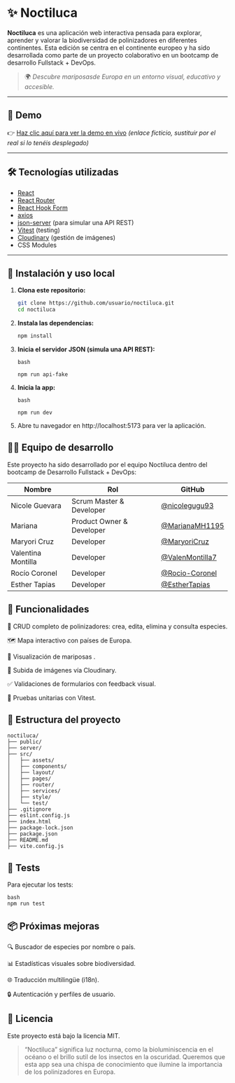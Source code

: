 # ✨ Noctiluca


**Noctiluca** es una aplicación web interactiva pensada para explorar, aprender y valorar la biodiversidad de polinizadores en diferentes continentes. Esta edición se centra en el continente europeo y ha sido desarrollada como parte de un proyecto colaborativo en un bootcamp de desarrollo Fullstack + DevOps.


> 🌍 *Descubre mariposasde Europa en un entorno visual, educativo y accesible.*

---

## 🚀 Demo

👉 [Haz clic aquí para ver la demo en vivo](https://noctiluca.vercel.app) *(enlace ficticio, sustituir por el real si lo tenéis desplegado)*

---

## 🛠️ Tecnologías utilizadas

- [React](https://reactjs.org/)
- [React Router](https://reactrouter.com/)
- [React Hook Form](https://react-hook-form.com/)
- [axios](https://axios-http.com/)
- [json-server](https://github.com/typicode/json-server) (para simular una API REST)
- [Vitest](https://vitest.dev/) (testing)
- [Cloudinary](https://cloudinary.com/) (gestión de imágenes)
- CSS Modules

---

## 📁 Instalación y uso local

1. **Clona este repositorio:**

   ```bash
   git clone https://github.com/usuario/noctiluca.git
   cd noctiluca
    ```
2. **Instala las dependencias:**

    ```bash
    npm install
    ```

3. **Inicia el servidor JSON (simula una API REST):**
    ```
    bash

    npm run api-fake
    ```

4. **Inicia la app:**
    ```
    bash

    npm run dev
    ```
5. Abre tu navegador en http://localhost:5173 para ver la aplicación.

## 👩‍💻 Equipo de desarrollo
Este proyecto ha sido desarrollado por el equipo Noctiluca dentro del bootcamp de Desarrollo Fullstack + DevOps:

| Nombre             | Rol                     | GitHub                                                     |
| ------------------ | ----------------------- | ---------------------------------------------------------- |
| Nicole Guevara     | Scrum Master & Developer       | [@nicolegugu93](https://github.com/nicolegugu93)         |
| Mariana            | Product Owner & Developer         | [@MarianaMH1195](https://github.com/MarianaMH1195)             |
| Maryori Cruz       | Developer      | [@MaryoriCruz](https://github.com/MaryoriCruz)             |
| Valentina Montilla | Developer     | [@ValenMontilla7](https://github.com/ValenMontilla7) |
| Rocío Coronel      | Developer | [@Rocio-Coronel](https://github.com/Rocio-Coronel)                 |
| Esther Tapias      | Developer      | [@EstherTapias](https://github.com/EstherTapias)             |

## 🌱 Funcionalidades
🌼 CRUD completo de polinizadores: crea, edita, elimina y consulta especies.

🗺️ Mapa interactivo con países de Europa.

🦋 Visualización de mariposas .

📸 Subida de imágenes vía Cloudinary.

✅ Validaciones de formularios con feedback visual.

🧪 Pruebas unitarias con Vitest.

## 📌 Estructura del proyecto
```
noctiluca/
├── public/
├── server/
├── src/
│   ├── assets/
│   ├── components/
│   ├── layout/
│   ├── pages/
│   ├── router/
│   ├── services/
│   ├── style/
│   └── test/
├── .gitignore
├── eslint.config.js
├── index.html
├── package-lock.json
├── package.json
├── README.md
├── vite.config.js
```
## 🧪 Tests
Para ejecutar los tests:
```
bash
npm run test
 ```

## 📦 Próximas mejoras
🔍 Buscador de especies por nombre o país.

📊 Estadísticas visuales sobre biodiversidad.

🌐 Traducción multilingüe (i18n).

🔒 Autenticación y perfiles de usuario.

## 📄 Licencia
Este proyecto está bajo la licencia MIT.

>“Noctiluca” significa luz nocturna, como la bioluminiscencia en el océano o el brillo sutil de los insectos en la oscuridad. Queremos que esta app sea una chispa de conocimiento que ilumine la importancia de los polinizadores en Europa.